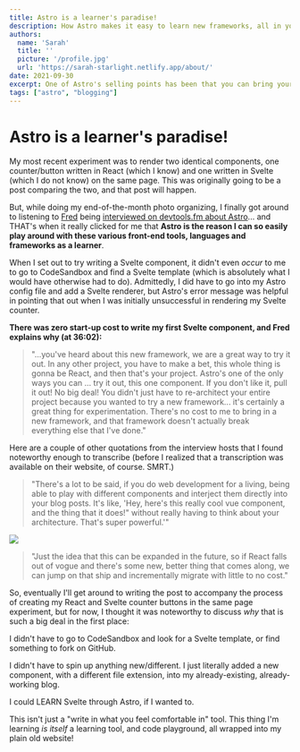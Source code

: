 ```yaml
---
title: Astro is a learner's paradise!
description: How Astro makes it easy to learn new frameworks, all in your own existing project.
authors:
  name: 'Sarah'
  title: ''
  picture: '/profile.jpg'
  url: 'https://sarah-starlight.netlify.app/about/'
date: 2021-09-30
excerpt: One of Astro's selling points has been that you can bring your own mix-and-match components... but I didn't really get the power of that as a *learner* until just now, listening to Fred K. Schott interviewed on devtools.fm
tags: ["astro", "blogging"]
---
```

# Astro is a learner's paradise!

My most recent experiment was to render two identical components, one counter/button written in React (which I know) and one written in Svelte (which I do not know) on the same page. This was originally going to be a post comparing the two, and that post will happen. 

But, while doing my end-of-the-month photo organizing, I finally got around to listening to [Fred](https://twitter.com/FredKSchott) being [interviewed on devtools.fm about Astro](https://devtools.fm/episode/14)... and THAT's when it really clicked for me that **Astro is the reason I can so easily play around with these various front-end tools, languages and frameworks as a learner**.

When I set out to try writing a Svelte component, it didn't even *occur* to me to go to CodeSandbox and find a Svelte template (which is absolutely what I would have otherwise had to do). Admittedly, I did have to go into my Astro config file and add a Svelte renderer, but Astro's error message was helpful in pointing that out when I was initially unsuccessful in rendering my Svelte counter.

**There was zero start-up cost to write my first Svelte component, and Fred explains why (at 36:02):**

>"...you've heard about this new framework, we are a great way to try it out. In any other project, you have to make a bet, this whole thing is gonna be React, and then that's your project. Astro's one of the only ways you can ... try it out, this one component. If you don't like it, pull it out! No big deal! You didn't just have to re-architect your entire project because you wanted to try a new framework... it's certainly a great thing for experimentation. There's no cost to me to bring in a new framework, and that framework doesn't actually break everything else that I've done."

Here are a couple of other quotations from the interview hosts that I found noteworthy enough to transcribe (before I realized that a transcription was available on their website, of course. SMRT.)

>"There's a lot to be said, if you do web development for a living, being able to play with different components and interject them directly into your blog posts. It's like, 'Hey, here's this really cool vue component, and the thing that it does!" without really having to think about your architecture. That's super powerful.'"

![](/images/birdhrthin.png)

>"Just the idea that this can be expanded in the future, so if React falls out of vogue and there's some new, better thing that comes along, we can jump on that ship and incrementally migrate with little to no cost."


So, eventually I'll get around to writing the post to accompany the process of creating my React and Svelte counter buttons in the same page experiment, but for now, I thought it was noteworthy to discuss *why* that is such a big deal in the first place:

I didn't have to go to CodeSandbox and look for a Svelte template, or find something to fork on GitHub.

I didn't have to spin up anything new/different. I just literally added a new component, with a different file extension, into my already-existing, already-working blog.

I could LEARN Svelte through Astro, if I wanted to.

This isn't just a "write in what you feel comfortable in" tool. This thing I'm learning *is itself* a learning tool, and code playground, all wrapped into my plain old website!